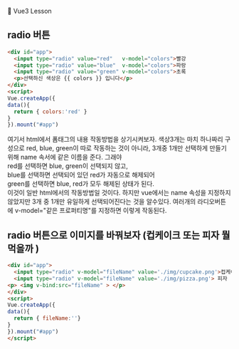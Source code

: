 :cactus: Vue3 Lesson 

## radio 버튼

```html
<div id="app">
  <input type="radio" value="red"   v-model="colors">빨강
  <input type="radio" value="blue"  v-model="colors">파랑
  <input type="radio" value="green" v-model="colors">초록
  <p>선택하신 색상은 {{ colors }} 입니다</p>
</div>
<script>
Vue.createApp({
data(){
  return { colors:'red' }
}
}).mount("#app")
```   
여기서 html에서 폼태그의 내용 작동방법을 상기시켜보자. 색상3개는 마치 하나짜리 구성으로 red, blue, green이 따로 작동하는 것이 아니라, 3개중 1개만 선택하게 만들기위해 name 속서에 같은 이름을 준다. 그래야    
red를 선택하면 blue, green이 선택되지 않고,   
blue를 선택하면 선택되어 있던 red가 자동으로 해제되어  
green를 선택하면 blue, red가 모두 해제된 상태가 된다.   
이것이 일반 html에서의 작동방법일 것이다. 하지만 vue에서는 name 속성을 지정하지 않았지만 3개 중 1개만 유일하게 선택되어진다는 것을 알수있다. 여러개의 라디오버튼에 v-model="같은 프로퍼티명"를 지정하면 이렇게 작동된다.  

## radio 버튼으로 이미지를 바꿔보자 (컵케이크 또는 피자 뭘 먹을까 )
```html
<div id="app">
  <input type="radio" v-model="fileName" value='./img/cupcake.png'>컵케이크
  <input type="radio" v-model="fileName" value='./img/pizza.png'> 피자 
<p> <img v-bind:src="fileName" > </p>
</div>
<script>
Vue.createApp({
data(){
  return { fileName:''}
}
}).mount("#app")
</script>
```
